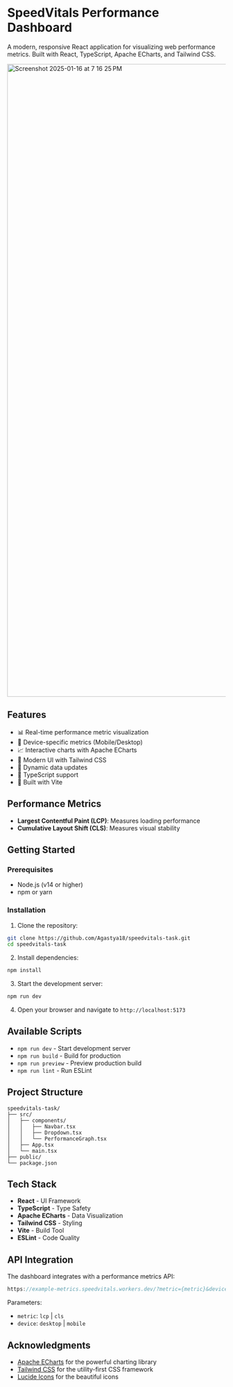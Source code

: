 # SpeedVitals Performance Dashboard

A modern, responsive React application for visualizing web performance metrics. Built with React, TypeScript, Apache ECharts, and Tailwind CSS.

<img width="1457" alt="Screenshot 2025-01-16 at 7 16 25 PM" src="https://github.com/user-attachments/assets/0fcd7fa6-1ec7-4300-a194-2f13935e531b" />



## Features

- 📊 Real-time performance metric visualization
- 📱 Device-specific metrics (Mobile/Desktop)
- 📈 Interactive charts with Apache ECharts
- 🎨 Modern UI with Tailwind CSS
- 🔄 Dynamic data updates
- 💪 TypeScript support
- 🚀 Built with Vite

## Performance Metrics

- **Largest Contentful Paint (LCP)**: Measures loading performance
- **Cumulative Layout Shift (CLS)**: Measures visual stability

## Getting Started

### Prerequisites

- Node.js (v14 or higher)
- npm or yarn

### Installation

1. Clone the repository:
```bash
git clone https://github.com/Agastya18/speedvitals-task.git
cd speedvitals-task
```

2. Install dependencies:
```bash
npm install
```

3. Start the development server:
```bash
npm run dev
```

4. Open your browser and navigate to `http://localhost:5173`

## Available Scripts

- `npm run dev` - Start development server
- `npm run build` - Build for production
- `npm run preview` - Preview production build
- `npm run lint` - Run ESLint

## Project Structure

```
speedvitals-task/
├── src/
│   ├── components/
│   │   ├── Navbar.tsx
│   │   ├── Dropdown.tsx
│   │   └── PerformanceGraph.tsx
│   ├── App.tsx
│   └── main.tsx
├── public/
└── package.json
```

## Tech Stack

- **React** - UI Framework
- **TypeScript** - Type Safety
- **Apache ECharts** - Data Visualization
- **Tailwind CSS** - Styling
- **Vite** - Build Tool
- **ESLint** - Code Quality

## API Integration

The dashboard integrates with a performance metrics API:

```typescript
https://example-metrics.speedvitals.workers.dev/?metric={metric}&device={device}
```

Parameters:
- `metric`: `lcp` | `cls`
- `device`: `desktop` | `mobile`




## Acknowledgments

- [Apache ECharts](https://echarts.apache.org/en/index.html) for the powerful charting library
- [Tailwind CSS](https://tailwindcss.com/) for the utility-first CSS framework
- [Lucide Icons](https://lucide.dev/) for the beautiful icons
